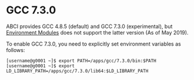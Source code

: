# GCC 7.3.0

ABCI provides GCC 4.8.5 (default) and GCC 7.3.0 (experimental), but [Environment Modules](../05.md) does not support the latter version (As of May 2019).

To enable GCC 7.3.0, you need to explicitly set environment variables as follows:

```
[username@g0001 ~]$ export PATH=/apps/gcc/7.3.0/bin:$PATH
[username@g0001 ~]$ export LD_LIBRARY_PATH=/apps/gcc/7.3.0/lib64:$LD_LIBRARY_PATH
```
